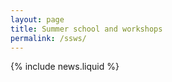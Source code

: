 ```yaml
---
layout: page
title: Summer school and workshops
permalink: /ssws/
---
```


{% include news.liquid %}
